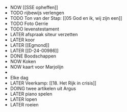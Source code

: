 - NOW [[SSE opheffen]]
- TODO rijbewijs verlengen
- TODO Ton van der Stap: [[05 God en ik, wij zijn een]]
- TODO Foto Gerrie
- TODO levenstestament
- LATER afspraak siteur verzetten
- LATER koor
- LATER [[Egmond]]
- LATER [[D-24-00986]]
- DONE Boodschappen
- NOW Koken
- NOW kaart voor Marjolijn
-
- Elke dag
- LATER Veerkamp: [[18. Het Rijk in crisis]]
- DOING twee artikelen uit Argus
- LATER piano spelen
- LATER lopen
- LATER roeien